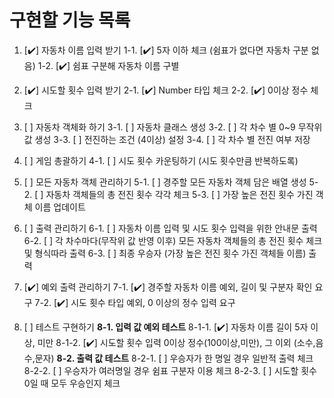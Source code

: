 # 구현할 기능 목록

1.  [✔️] 자동차 이름 입력 받기
    1-1. [✔️] 5자 이하 체크 (쉼표가 없다면 자동차 구분 없음)
    1-2. [✔️] 쉼표 구분해 자동차 이름 구별

2.  [✔️] 시도할 횟수 입력 받기
    2-1. [✔️] Number 타입 체크
    2-2. [✔️] 0이상 정수 체크

3.  [ ] 자동차 객체화 하기
        3-1. [ ] 자동차 클래스 생성
        3-2. [ ] 각 차수 별 0~9 무작위 값 생성
        3-3. [ ] 전진하는 조건 (4이상) 설정
        3-4. [ ] 각 차수 별 전진 여부 저장

4.  [ ] 게임 총괄하기
        4-1. [ ] 시도 횟수 카운팅하기 (시도 횟수만큼 반복하도록)

5.  [ ] 모든 자동차 객체 관리하기
        5-1. [ ] 경주할 모든 자동차 객체 담은 배열 생성
        5-2. [ ] 자동차 객체들의 총 전진 횟수 각각 체크
        5-3. [ ] 가장 높은 전진 횟수 가진 객체 이름 업데이트

6.  [ ] 출력 관리하기
        6-1. [ ] 자동차 이름 입력 및 시도 횟수 입력을 위한 안내문 출력
        6-2. [ ] 각 차수마다(무작위 값 반영 이후) 모든 자동차 객체들의 총 전진 횟수 체크 및 형식따라 출력
        6-3. [ ] 최종 우승자 (가장 높은 전진 횟수 가진 객체들 이름) 출력

7.  [✔️] 예외 출력 관리하기
    7-1. [✔️] 경주할 자동차 이름 예외, 길이 및 구분자 확인 요구
    7-2. [✔️] 시도 횟수 타입 예외, 0 이상의 정수 입력 요구

8.  [ ] 테스트 구현하기
        **8-1. 입력 값 예외 테스트**
        8-1-1. [✔️] 자동차 이름 길이 5자 이상, 미만
        8-1-2. [✔️] 시도할 횟수 입력 0이상 정수(100이상,미만), 그 이외 (소수,음수,문자)
        **8-2. 출력 값 테스트**
        8-2-1. [ ] 우승자가 한 명일 경우 일반적 출력 체크
        8-2-2. [ ] 우승자가 여러명일 경우 쉼표 구분자 이용 체크
        8-2-3. [ ] 시도할 횟수 0일 때 모두 우승인지 체크
